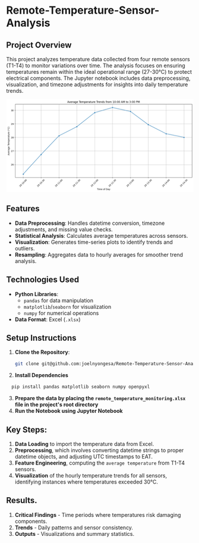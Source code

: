 # Remote-Temperature-Sensor-Analysis

## Project Overview
This project analyzes temperature data collected from four remote sensors (T1-T4) to monitor variations over time. The analysis focuses on ensuring temperatures remain within the ideal operational range (27-30°C) to protect electrical components. The Jupyter notebook includes data preprocessing, visualization, and timezone adjustments for insights into daily temperature trends.

![Temperature Trends Visualization](https://github.com/joelnyongesa/Remote-Temperature-Sensor-Analysis/blob/main/avg-trends.png "Hourly Temperature Trends")

## Features
- **Data Preprocessing**: Handles datetime conversion, timezone adjustments, and missing value checks.
- **Statistical Analysis**: Calculates average temperatures across sensors.
- **Visualization**: Generates time-series plots to identify trends and outliers.
- **Resampling**: Aggregates data to hourly averages for smoother trend analysis.

## Technologies Used
- **Python Libraries**: 
  - `pandas` for data manipulation
  - `matplotlib`/`seaborn` for visualization
  - `numpy` for numerical operations
- **Data Format**: Excel (`.xlsx`)

## Setup Instructions
1. **Clone the Repository**:
   ```bash
   git clone git@github.com:joelnyongesa/Remote-Temperature-Sensor-Analysis.git
   ```
2. **Install Dependencies**
  ```bash
    pip install pandas matplotlib seaborn numpy openpyxl
  ```
3. **Prepare the data by placing the `remote_temperature_monitoring.xlsx` file in the project's root directory**
4. **Run the Notebook using Jupyter Notebook**

## Key Steps:
1. **Data Loading** to import the temperature data from Excel.
2. **Preprocessing**, which involves converting datetime strings to proper datetime objects, and adjusting UTC timestamps to EAT.
3. **Feature Engineering**, computing the `average temperature` from T1-T4 sensors.
4. **Visualization** of the hourly temperature trends for all sensors, identifying instances where temperatures exceeded 30°C.

## Results.
1. **Critical Findings** - Time periods where temperatures risk damaging components.
2. **Trends** - Daily patterns and sensor consistency.
3. **Outputs** - Visualizations and summary statistics.
